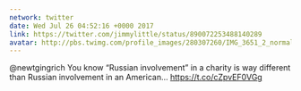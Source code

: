 ```yaml
---
network: twitter
date: Wed Jul 26 04:52:16 +0000 2017
link: https://twitter.com/jimmylittle/status/890072253488140289
avatar: http://pbs.twimg.com/profile_images/280307260/IMG_3651_2_normal.jpg
---
```


@newtgingrich You know “Russian involvement” in a charity is way different than Russian involvement in an American… https://t.co/cZpvEF0VGg
